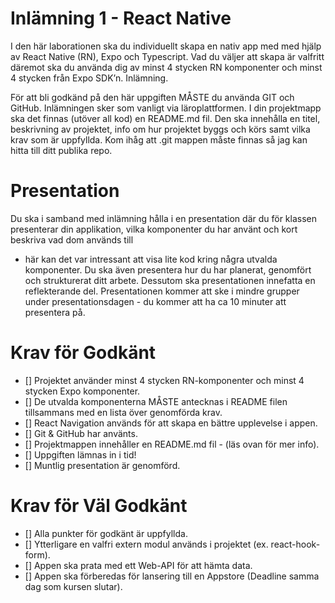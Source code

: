 # Inlämning 1 - React Native 

I den här laborationen ska du individuellt skapa en nativ app med med hjälp av React 
Native (RN), Expo och Typescript. Vad du väljer att skapa är valfritt däremot ska du 
använda dig av minst 4 stycken RN komponenter och minst 4 stycken från Expo SDK’n.
Inlämning.

För att bli godkänd på den här uppgiften MÅSTE du använda GIT och GitHub. 
Inlämningen sker som vanligt via läroplattformen. I din projektmapp ska det finnas 
(utöver all kod) en README.md fil. Den ska innehålla en titel, beskrivning av projektet, 
info om hur projektet byggs och körs samt vilka krav som är uppfyllda. Kom ihåg att .git 
mappen måste finnas så jag kan hitta till ditt publika repo.

# Presentation

Du ska i samband med inlämning hålla i en presentation där du för klassen presenterar 
din applikation, vilka komponenter du har använt och kort beskriva vad dom används till 
- här kan det var intressant att visa lite kod kring några utvalda komponenter. Du ska 
även presentera hur du har planerat, genomfört och strukturerat ditt arbete. Dessutom ska 
presentationen innefatta en reflekterande del. Presentationen kommer att ske i mindre 
grupper under presentationsdagen - du kommer att ha ca 10 minuter att presentera på.


# Krav för Godkänt

- [] Projektet använder minst 4 stycken RN-komponenter och minst 4 stycken Expo komponenter.
- [] De utvalda komponenterna MÅSTE antecknas i README filen tillsammans med en lista över genomförda krav.
- [] React Navigation används för att skapa en bättre upplevelse i appen.
- [] Git & GitHub har använts.
- [] Projektmappen innehåller en README.md fil - (läs ovan för mer info).
- [] Uppgiften lämnas in i tid!
- [] Muntlig presentation är genomförd.

# Krav för Väl Godkänt

- [] Alla punkter för godkänt är uppfyllda.
- [] Ytterligare en valfri extern modul används i projektet (ex. react-hook-form).
- [] Appen ska prata med ett Web-API för att hämta data.
- [] Appen ska förberedas för lansering till en Appstore (Deadline samma dag som kursen slutar).
